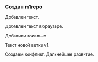﻿### Создан m1repo

Добавлен текст.

Добавлен текст в браузере.

Добавили локально.

Текст новой ветки v1.

Создаем конфликт. Дальнейшее развитие.
